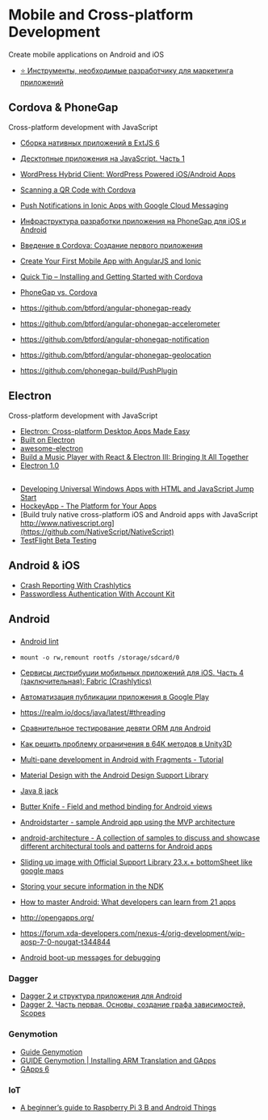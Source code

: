 # Mobile and Cross-platform Development
Create mobile applications on Android and iOS

 - [:star: Инструменты, необходимые разработчику для маркетинга приложений](https://habrahabr.ru/company/ackuna/blog/295648/)

## Cordova & PhoneGap
Cross-platform development with JavaScript

 - [Сборка нативных приложений в ExtJS 6](http://habrahabr.ru/post/270343/)
 - [Десктопные приложения на JavaScript. Часть 1](http://habrahabr.ru/post/272389/)
 - [WordPress Hybrid Client: WordPress Powered iOS/Android Apps](http://www.sitepoint.com/wordpress-hybrid-client-wordpress-powered-ios-android-apps/)
 - [Scanning a QR Code with Cordova](http://www.sitepoint.com/scanning-qr-code-cordova/)
 - [Push Notifications in Ionic Apps with Google Cloud Messaging](http://www.sitepoint.com/push-notifications-in-ionic-apps-with-google-cloud-messaging/)
 - [Инфраструктура разработки приложения на PhoneGap для iOS и Android](http://habrahabr.ru/company/arcadia/blog/257749/)
 - [Введение в Cordova: Создание первого приложения](http://habrahabr.ru/post/274763/)
 - [Create Your First Mobile App with AngularJS and Ionic](https://scotch.io/tutorials/create-your-first-mobile-app-with-angularjs-and-ionic)
 - [Quick Tip – Installing and Getting Started with Cordova](http://www.sitepoint.com/quick-tip-installing-and-getting-started-with-cordova/)

 - [PhoneGap vs. Cordova](http://habrahabr.ru/post/272873/)
 - https://github.com/btford/angular-phonegap-ready
 - https://github.com/btford/angular-phonegap-accelerometer
 - https://github.com/btford/angular-phonegap-notification
 - https://github.com/btford/angular-phonegap-geolocation
 - https://github.com/phonegap-build/PushPlugin

## Electron
Cross-platform development with JavaScript

- [Electron: Cross-platform Desktop Apps Made Easy](http://www.toptal.com/javascript/electron-cross-platform-desktop-apps-easy)   
- [Built on Electron](http://electron.atom.io/#built-on-electron)
- [awesome-electron](https://github.com/sindresorhus/awesome-electron)
- [Build a Music Player with React & Electron III: Bringing It All Together](https://scotch.io/tutorials/build-a-music-player-with-react-electron-iii-bringing-it-all-together)
- [Electron 1.0](http://electron.atom.io/blog/2016/05/11/electron-1-0)

##
- [Developing Universal Windows Apps with HTML and JavaScript Jump Start](https://www.microsoftvirtualacademy.com/en-US/training-courses/developing-universal-windows-apps-with-html-and-javascript-jump-start-8344)     
- [HockeyApp - The Platform for Your Apps](http://hockeyapp.net/features/)
- [Build truly native cross-platform iOS and Android apps with JavaScript http://www.nativescript.org](https://github.com/NativeScript/NativeScript)
- [TestFlight Beta Testing](https://developer.apple.com/testflight/)

## Android & iOS
- [Crash Reporting With Crashlytics](https://code.tutsplus.com/tutorials/crash-reporting-with-crashlytics--cms-27917)
- [Passwordless Authentication With Account Kit](https://code.tutsplus.com/tutorials/quick-tip-passwordless-authentication-with-account-kit--cms-28033)

## Android

###
- [Android lint](http://developer.android.com/intl/ru/tools/help/lint.html)
- `mount -o rw,remount rootfs /storage/sdcard/0`
- [Сервисы дистрибуции мобильных приложений для iOS. Часть 4 (заключительная): Fabric (Crashlytics)](https://habrahabr.ru/company/arcadia/blog/260019/)
- [Автоматизация публикации приложения в Google Play](https://habrahabr.ru/post/281557/)
- https://realm.io/docs/java/latest/#threading
- [Сравнительное тестирование девяти ORM для Android](https://habrahabr.ru/post/281226/)
- [Как решить проблему ограничения в 64К методов в Unity3D](https://habrahabr.ru/post/314416/)
- [Multi-pane development in Android with Fragments - Tutorial](http://www.vogella.com/tutorials/AndroidFragments/article.html)
- [Material Design with the Android Design Support Library](https://www.sitepoint.com/material-design-android-design-support-library/)
- [Java 8 jack](https://developer.android.com/guide/platform/j8-jack.html)
- [Butter Knife - Field and method binding for Android views](http://jakewharton.github.io/butterknife/)
- [Androidstarter - sample Android app using the MVP architecture](http://roroche.github.io/AndroidStarter/)
- [android-architecture - A collection of samples to discuss and showcase different architectural tools and patterns for Android apps](https://github.com/googlesamples/android-architecture)
- [Sliding up image with Official Support Library 23.x.+ bottomSheet like google maps](http://stackoverflow.com/questions/37335366/sliding-up-image-with-official-support-library-23-x-bottomsheet-like-google-ma)
- [Storing your secure information in the NDK](https://androidsecurity.info/2016/12/15/storing-your-secure-information-in-the-ndk/)
- [How to master Android: What developers can learn from 21 apps](https://techbeacon.com/how-master-android-what-developers-can-learn-21-apps)

 - http://opengapps.org/
 - https://forum.xda-developers.com/nexus-4/orig-development/wip-aosp-7-0-nougat-t344844
 - [Android boot-up messages for debugging](http://android.stackexchange.com/a/26126)

### Dagger
- [Dagger 2 и структура приложения для Android](https://habrahabr.ru/company/ncloudtech/blog/274025/)
- [Dagger 2. Часть первая. Основы, создание графа зависимостей, Scopes](https://habrahabr.ru/post/279125/)

### Genymotion
- [Guide Genymotion](http://forum.xda-developers.com/showthread.php?t=2333452)
- [GUIDE Genymotion | Installing ARM Translation and GApps](http://forum.xda-developers.com/showthread.php?t=2528952)
- [GApps 6](http://opengapps.org/?api=6.0&variant=nano)

### IoT
- [A beginner’s guide to Raspberry Pi 3 B and Android Things](http://www.andtuts.com/a-beginners-guide-to-raspberry-pi-3-b-and-android-things/)
